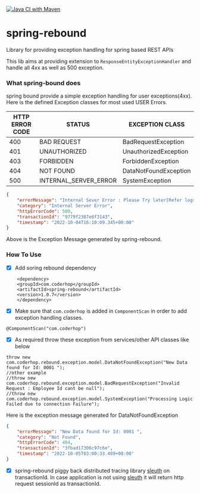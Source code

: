 [![Java CI with Maven](https://github.com/coderhop-libraries/spring-rebound/actions/workflows/maven.yml/badge.svg)](https://github.com/coderhop-libraries/spring-rebound/actions/workflows/maven.yml)
# spring-rebound
Library for providing exception handling for spring based REST APIs

This lib aims at providing extension to `ResponseEntityExceptionHandler` and handle all 4xx as well as 500 exception.

### What spring-bound does

spring bound provide a simple exception handling for user exceptions(4xx). Here is the defined Exception classes for most used USER Errors.

| HTTP ERROR CODE | STATUS                | EXCEPTION CLASS       |
| --------------- | --------------------- | --------------------- |
| 400             | BAD REQUEST           | BadRequestException   |
| 401             | UNAUTHORIZED          | UnauthorizedException |
| 403             | FORBIDDEN             | ForbiddenException    |
| 404             | NOT FOUND             | DataNotFoundException |
| 500             | INTERNAL_SERVER_ERROR | SystemException       |

```json
{
    "errorMessage": "Internal Sever Error : Please Try later[Refer logs for details]",
    "category": "Internal Server Error",
    "httpErrorCode": 500,
    "transactionId": "9779f2387e8f3143",
    "timestamp": "2022-10-04T16:10:09.345+00:00"
}
```

Above is the Exception Message generated by spring-rebound.



### How To Use

- [x] Add soring rebound dependency

```
	<dependency>
	<groupId>com.coderhop</groupId>
	<artifactId>spring-rebound</artifactId>
	<version>1.0.7</version>
	</dependency>
```

- [x] Make sure that `com.coderhop` is added in `ComponentScan` in order to add exception handling classes.

```
@ComponentScan("com.coderhop")
```

- [x]  As required throw these exception from services/other API classes like below

  ```
  throw new com.coderhop.rebound.exception.model.DataNotFoundException("New Data found for Id: 0001 ");
  //other example
  //throw new com.coderhop.rebound.exception.model.BadRequestException("Invalid Request : Employee Id cant be null");
  //throw new com.coderhop.rebound.exception.model.SystemException("Processing Logic Failed due to connection Failure");
  ```

  Here is the exception message generated for DataNotFoundException

  ```json
  {
      "errorMessage": "New Data found for Id: 0001 ",
      "category": "Not Found",
      "httpErrorCode": 404,
      "transactionId": "3fbad17306c97c6e",
      "timestamp": "2022-10-05T03:00:33.489+00:00"
  }
  ```

- [x] spring-rebound piggy back  distributed tracing library [sleuth](https://spring.io/projects/spring-cloud-sleuth) on transactionId. In case application is not using  [sleuth](https://spring.io/projects/spring-cloud-sleuth) it will return http request sessionId as transactionId.

  
